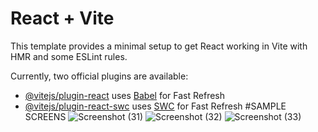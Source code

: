 # React + Vite

This template provides a minimal setup to get React working in Vite with HMR and some ESLint rules.

Currently, two official plugins are available:

- [@vitejs/plugin-react](https://github.com/vitejs/vite-plugin-react/blob/main/packages/plugin-react/README.md) uses [Babel](https://babeljs.io/) for Fast Refresh
- [@vitejs/plugin-react-swc](https://github.com/vitejs/vite-plugin-react-swc) uses [SWC](https://swc.rs/) for Fast Refresh
#SAMPLE SCREENS
![Screenshot (31)](https://github.com/user-attachments/assets/a304a6be-37c0-4b04-a587-1c2201937b93)
![Screenshot (32)](https://github.com/user-attachments/assets/5c6bc047-599e-4c7d-8661-7f1bd4cedb05)
![Screenshot (33)](https://github.com/user-attachments/assets/7ab8847e-5160-4ede-a65b-df65b9529c35)
